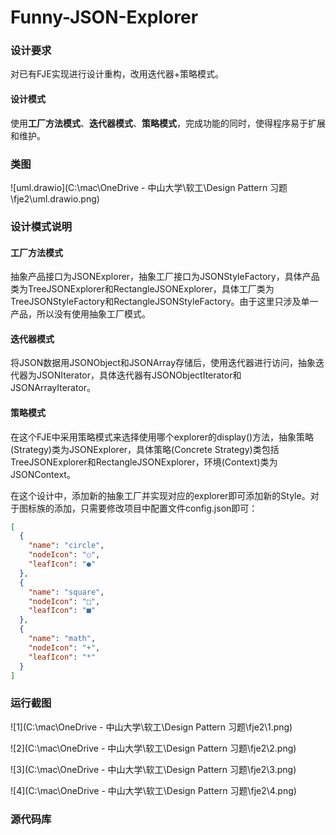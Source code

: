 # Funny-JSON-Explorer

### 设计要求

对已有FJE实现进行设计重构，改用迭代器+策略模式。

#### 设计模式

使用**工厂方法模式**、**迭代器模式**、**策略模式**，完成功能的同时，使得程序易于扩展和维护。

### 类图

![uml.drawio](C:\mac\OneDrive - 中山大学\软工\Design Pattern 习题\fje2\uml.drawio.png)

### 设计模式说明

#### 工厂方法模式

抽象产品接口为JSONExplorer，抽象工厂接口为JSONStyleFactory，具体产品类为TreeJSONExplorer和RectangleJSONExplorer，具体工厂类为TreeJSONStyleFactory和RectangleJSONStyleFactory。由于这里只涉及单一产品，所以没有使用抽象工厂模式。

#### 迭代器模式

将JSON数据用JSONObject和JSONArray存储后，使用迭代器进行访问，抽象迭代器为JSONIterator，具体迭代器有JSONObjectIterator和JSONArrayIterator。

#### 策略模式

在这个FJE中采用策略模式来选择使用哪个explorer的display()方法，抽象策略(Strategy)类为JSONExplorer，具体策略(Concrete Strategy)类包括TreeJSONExplorer和RectangleJSONExplorer，环境(Context)类为JSONContext。

在这个设计中，添加新的抽象工厂并实现对应的explorer即可添加新的Style。对于图标族的添加，只需要修改项目中配置文件config.json即可：

```json
[
  {
    "name": "circle",
    "nodeIcon": "○",
    "leafIcon": "●"
  },
  {
    "name": "square",
    "nodeIcon": "□",
    "leafIcon": "■"
  },
  {
    "name": "math",
    "nodeIcon": "+",
    "leafIcon": "*"
  }
]
```

### 运行截图

![1](C:\mac\OneDrive - 中山大学\软工\Design Pattern 习题\fje2\1.png)

![2](C:\mac\OneDrive - 中山大学\软工\Design Pattern 习题\fje2\2.png)

![3](C:\mac\OneDrive - 中山大学\软工\Design Pattern 习题\fje2\3.png)

![4](C:\mac\OneDrive - 中山大学\软工\Design Pattern 习题\fje2\4.png)

### 源代码库

